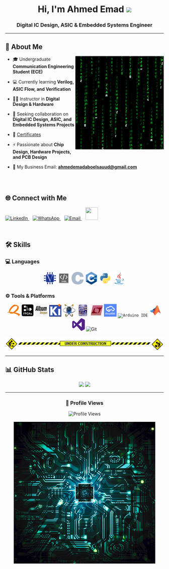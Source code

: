 
<h1 align="center">Hi, I'm Ahmed Emad <img src="https://media.giphy.com/media/hvRJCLFzcasrR4ia7z/giphy.gif" width="35"></h1>
<h3 align="center">Digital IC Design, ASIC & Embedded Systems Engineer</h3>

---

## 📖 About Me

<img src = 'Adds/matrix.gif' alt = 'Awesome Matrix Code' align='right'/>

- 🎓 Undergraduate **Communication Engineering Student (ECE)**

- 💻 Currently learning **Verilog, ASIC Flow, and Verification**
- 👨‍🏫 Instructor in **Digital Design & Hardware** 
- 🤝 Seeking collaboration on **Digital IC Design, ASIC, and Embedded Systems Projects**
- 🏅 [Certificates](https://drive.google.com/drive/folders/1yynA24OzWugxN8eEFZlnseJDQ4_q_3HI?usp=sharing)
- ⚡ Passionate about **Chip Design, Hardware Projects, and PCB Design**  
- 📧 My Business Email: **ahmedemadaboelsauud@gmail.com**
 
<br><br>
## 🌐 Connect with Me 

<p align="left">
  <a href="https://www.linkedin.com/in/ahmed-emad-aboelsauud" target="_blank" rel="noopener">
    <img src="https://raw.githubusercontent.com/rahuldkjain/github-profile-readme-generator/master/src/images/icons/Social/linked-in-alt.svg" height="35" width="40" alt="LinkedIn"/>
  </a>
  &nbsp;&nbsp;
  <a href="https://wa.me/qr/PHZH56N5PAMSE1" target="_blank" rel="noopener">
    <img src="https://img.icons8.com/ios-filled/50/25D366/whatsapp--v1.png" height="40" width="40" alt="WhatsApp"/>
  </a>
  &nbsp;&nbsp;
  <a href="mailto:ahmedemadaboelsauud@gmail.com" target="_blank" rel="noopener">
    <img src="https://github.com/user-attachments/assets/1a97a051-cc24-4738-a7a2-3f53365a9e93" height="40" alt="Email"/>
  </a>
  &nbsp;&nbsp;
  </a>
    <a href="https://www.instagram.com/_ahmeedemad/" target="_blank">
    <img src="https://raw.githubusercontent.com/rahuldkjain/github-profile-readme-generator/master/src/images/icons/Social/instagram.svg" height="40" width="40" />
  </a> 
</p>
<br>

## 🛠️ Skills  

### 💻 Languages  
<p align="center">
  <code><img src="Adds/verilog.png" alt="Verilog" width="40" height="40"/></code>
  <code><img src="Adds/vhdl.png" alt="VHDL" width="40" height="40"/></code>
  <code><img src="https://raw.githubusercontent.com/devicons/devicon/master/icons/c/c-original.svg" width="40" height="40" /></code>
  <code><img src="https://raw.githubusercontent.com/devicons/devicon/master/icons/cplusplus/cplusplus-original.svg" width="40" height="40" /></code>
  <code><img src="https://raw.githubusercontent.com/devicons/devicon/master/icons/python/python-original.svg" width="40" height="40"/></code>
  <code><img src="https://raw.githubusercontent.com/devicons/devicon/master/icons/java/java-original.svg" width="40" height="40"/></code>
</p> 

### ⚙️ Tools & Platforms  
<p align="center">
  <code><img src="Adds/QuestaSim.png" alt="QuestaSim" width="40" height="40"/></code>
  <code><img src="Adds/FPGA.png" alt="Vivado" width="40" height="40"/></code>
  <code><img src="Adds/altium.png" alt="Altium" width="40" height="40"/></code>
  <code><img src="Adds/kicad.png" alt="KiCad" width="40" height="40"/></code>
  <code><img src="Adds/proteus.png" alt="Proteus" width="40" height="40"/></code>
  <code><img src="Adds/multi.png" alt="Multisim" width="40" height="40"/></code>
  <code><img src="Adds/ltspice.jpg" alt="LTSpice" width="40" height="40"/></code>
  <code><img src="Adds/easyeda-thumbnail.png" alt="EasyEDA" width="40" height="40"/></code>
  <code><img src="https://img.icons8.com/color/48/arduino.png" alt="Arduino IDE" width="40" height="40"/></code>
  <code><img src="https://raw.githubusercontent.com/devicons/devicon/master/icons/matlab/matlab-original.svg" alt="MATLAB" width="40" height="40"/></code>
  <code><img src="https://raw.githubusercontent.com/devicons/devicon/master/icons/visualstudio/visualstudio-plain.svg" alt="VS Studio" width="40" height="40"/></code>
  <img src="https://user-images.githubusercontent.com/64439609/212556802-77a65ec1-aa71-4272-b603-1a57d1914678.png" width="40" height="40" alt="Git"/>
  <br><br>
  <img src = 'Adds/under-construction.gif' alt = 'construct' align='Center'/>
</p>  

---

## 📊 GitHub Stats  

<p align="center">
  <img src="https://github-readme-stats.vercel.app/api?username=soul-vy&show_icons=true&theme=tokyonight" height="180px"/>
  <img src="https://github-readme-stats.vercel.app/api/top-langs/?username=soul-vy&layout=compact&theme=tokyonight" height="180px"/>
</p>

---

<h3 align="center">👀 Profile Views</h3>
<p align="center">
  <img src="https://komarev.com/ghpvc/?username=soul-vyl&style=for-the-badge" alt="Profile Views" />
  <br><br>
  <img src = 'Adds/Ic.webp' alt = 'ic' align='Center'/>
</p>



